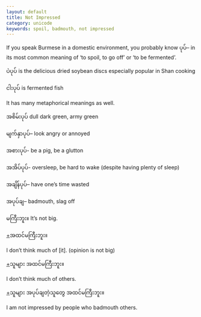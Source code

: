 ```yaml
---
layout: default
title: Not Impressed
category: unicode
keywords: spoil, badmouth, not impressed
---
```


<p>If you speak Burmese in a domestic environment, you probably know <span class='mm3'>ပုပ်</span>– in its most common meaning of ‘to spoil, to go off’ or ‘to be fermented’. </p>
<p><span class='mm3'>ပဲပုပ်</span>  is the delicious dried soybean discs especially popular in Shan cooking</p>
<p><span class='mm3'>ငါးပုပ်</span> is fermented fish</p>
<p>It has many metaphorical meanings as well. </p>
<p><span class='mm3'>အစိမ်းပုပ်</span>  dull dark green, army green</p>
<p><span class='mm3'>မျက်နှာပုပ်</span>–  look angry or annoyed</p>
<p><span class='mm3'>အစားပုပ်</span>- be a pig, be a glutton</p>
<p><span class='mm3'>အအိပ်ပုပ်</span>- oversleep, be hard to wake (despite having plenty of sleep)</p>
<p><span class='mm3'>အချိန်ပုပ်</span>– have one’s time wasted</p>
<p><span class='mm3'>အပုပ်ချ</span>– badmouth, slag off</p>
<p><span class='mm3'>မကြီးဘူး။</span> It’s not big.</p>

<p class="hide-trigger"><a href='#'>+</a><span class='mm3'>အထင်မကြီးဘူး။</span></p>
<p class='hide-this'>I don’t think much of [it]. (opinion is not big)</p>

<p class="hide-trigger"><a href='#'>+</a><span class='mm3'>သူများ အထင်မကြီးဘူး။</span></p>
<p class='hide-this'>I don’t think much of others.</p>

<p class="hide-trigger"><a href='#'>+</a><span class='mm3'>သူများ အပုပ်ချတဲ့သူတွေ အထင်မကြီးဘူး။</span></p>
<p class='hide-this'>I am not impressed by people who badmouth others. </p>
